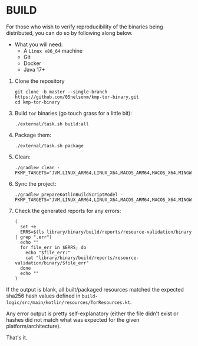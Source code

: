 # BUILD

For those who wish to verify reproducibility of the binaries being distributed, 
you can do so by following along below.

- What you will need:
    - A `Linux x86_64` machine
    - Git
    - Docker
    - Java 17+


1) Clone the repository
   ```shell
   git clone -b master --single-branch https://github.com/05nelsonm/kmp-tor-binary.git
   cd kmp-tor-binary
   ```

<!-- TODO: uncomment once release has been made for 2.0.0
2) Checkout the tag for whatver version you wish to verify
   ```shell
   git checkout 
   ```
-->

3) Build `tor` binaries (go touch grass for a little bit):
   ```shell
   ./external/task.sh build:all
   ```

4) Package them:
   ```shell
   ./external/task.sh package
   ```

5) Clean:
   ```shell
   ./gradlew clean -PKMP_TARGETS="JVM,LINUX_ARM64,LINUX_X64,MACOS_ARM64,MACOS_X64,MINGW_X64,IOS_ARM64,IOS_SIMULATOR_ARM64,IOS_X64,TVOS_ARM64,TVOS_SIMULATOR_ARM64,TVOS_X64,WATCHOS_ARM32,WATCHOS_ARM64,WATCHOS_DEVICE_ARM64,WATCHOS_SIMULATOR_ARM64,WATCHOS_X64"
   ```

6) Sync the project:
   ```shell
   ./gradlew prepareKotlinBuildScriptModel -PKMP_TARGETS="JVM,LINUX_ARM64,LINUX_X64,MACOS_ARM64,MACOS_X64,MINGW_X64,IOS_ARM64,IOS_SIMULATOR_ARM64,IOS_X64,TVOS_ARM64,TVOS_SIMULATOR_ARM64,TVOS_X64,WATCHOS_ARM32,WATCHOS_ARM64,WATCHOS_DEVICE_ARM64,WATCHOS_SIMULATOR_ARM64,WATCHOS_X64"
   ```

7) Check the generated reports for any errors:
   ```shell
   (
     set +e
     ERRS=$(ls library/binary/build/reports/resource-validation/binary | grep ".err")
     echo ""
     for file_err in $ERRS; do
       echo "$file_err:"
       cat "library/binary/build/reports/resource-validation/binary/$file_err"
     done
     echo ""
   )
   ```

If the output is blank, all built/packaged resources matched the expected sha256 hash values 
defined in `build-logic/src/main/kotlin/resources/TorResources.kt`.

Any error output is pretty self-explanatory (either the file didn't exist or hashes did not 
match what was expected for the given platform/architecture).

That's it.
